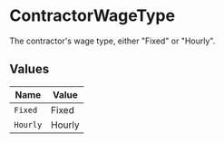 # ContractorWageType

The contractor's wage type, either "Fixed" or "Hourly".


## Values

| Name     | Value    |
| -------- | -------- |
| `Fixed`  | Fixed    |
| `Hourly` | Hourly   |